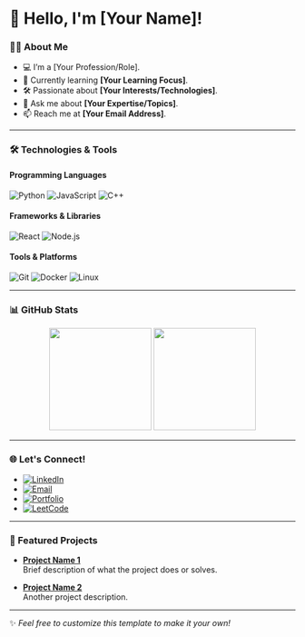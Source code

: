 # 👋 Hello, I'm [Your Name]!

### 👨‍💻 About Me
- 💻 I’m a [Your Profession/Role].
- 🌱 Currently learning **[Your Learning Focus]**.
- 🛠️ Passionate about **[Your Interests/Technologies]**.
- 💬 Ask me about **[Your Expertise/Topics]**.
- 📫 Reach me at **[Your Email Address]**.

---

### 🛠️ Technologies & Tools
#### Programming Languages
![Python](https://img.shields.io/badge/-Python-3776AB?logo=python&logoColor=white)
![JavaScript](https://img.shields.io/badge/-JavaScript-F7DF1E?logo=javascript&logoColor=black)
![C++](https://img.shields.io/badge/-C++-00599C?logo=cplusplus&logoColor=white)

#### Frameworks & Libraries
![React](https://img.shields.io/badge/-React-61DAFB?logo=react&logoColor=black)
![Node.js](https://img.shields.io/badge/-Node.js-339933?logo=nodedotjs&logoColor=white)

#### Tools & Platforms
![Git](https://img.shields.io/badge/-Git-F05032?logo=git&logoColor=white)
![Docker](https://img.shields.io/badge/-Docker-2496ED?logo=docker&logoColor=white)
![Linux](https://img.shields.io/badge/-Linux-FCC624?logo=linux&logoColor=black)

---

### 📊 GitHub Stats
<div align="center">
  <img height="180em" src="https://github-readme-stats.vercel.app/api?username=DIVYA-3112&show_icons=true&hide=issues&count_private=true&title_color=3F88C5&icon_color=79D1C8&text_color=718096&bg_color=ffffff" />
  <img height="180em" src="https://github-readme-stats.vercel.app/api/top-langs/?username=DIVYA-3112&layout=compact&title_color=3F88C5&text_color=718096&bg_color=ffffff" />
</div>

---

### 🌐 Let's Connect!
- [![LinkedIn](https://img.shields.io/badge/-LinkedIn-0A66C2?logo=linkedin&logoColor=white)](https://www.linkedin.com/in/[YourLinkedIn]/)
- [![Email](https://img.shields.io/badge/-Gmail-EA4335?logo=gmail&logoColor=white)](mailto:[YourEmail])
- [![Portfolio](https://img.shields.io/badge/-Portfolio-000000?logo=github&logoColor=white)](https://yourportfolio.com)
- [![LeetCode](https://img.shields.io/badge/-LeetCode-FFA116?logo=leetcode&logoColor=black)](https://leetcode.com/[YourUsername]/)

---

### 🔭 Featured Projects
- **[Project Name 1](https://github.com/YourUsername/Project1)**  
  Brief description of what the project does or solves.
  
- **[Project Name 2](https://github.com/YourUsername/Project2)**  
  Another project description.

---

✨ *Feel free to customize this template to make it your own!*
